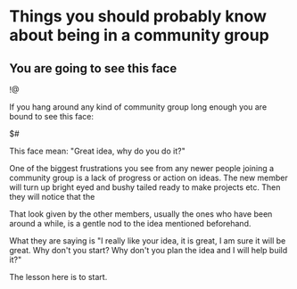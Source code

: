 # Things you should probably know about being in a community group

## You are going to see this face

!@

If you hang around any kind of community group long enough you are bound to see this face:

$#

This face mean: "Great idea, why do you do it?"

One of the biggest frustrations you see from any newer people joining a community group is a lack of progress or action on ideas. The new member will turn up bright eyed and bushy tailed ready to make projects etc. Then they will notice that the 

That look given by the other members, usually the ones who have been around a while, is a gentle nod to the idea mentioned beforehand.

What they are saying is "I really like your idea, it is great, I am sure it will be great. Why don't you start? Why don't you plan the idea and I will help build it?"

The lesson here is to start.